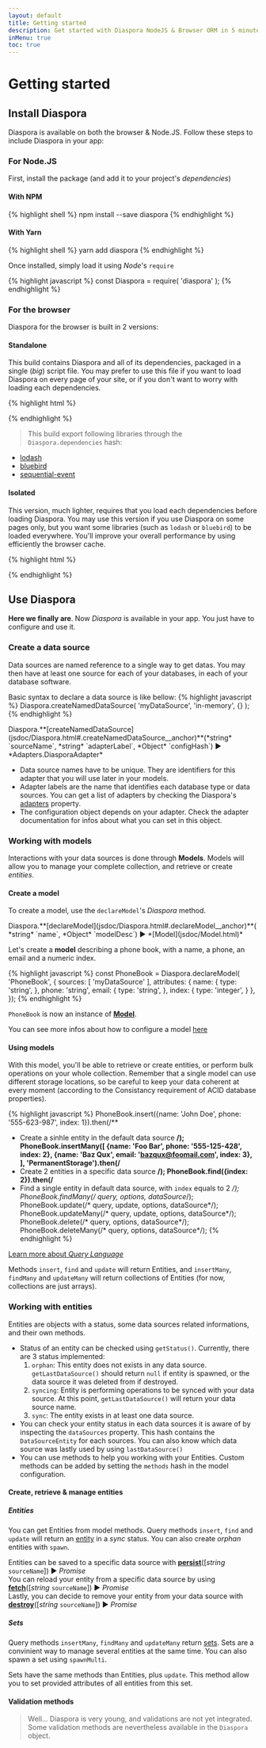 ```yaml
---
layout: default
title: Getting started
description: Get started with Diaspora NodeJS & Browser ORM in 5 minutes. These quick steps will help you to create your own models on your own data-sources.
inMenu: true
toc: true
---
```


# Getting started

## Install Diaspora

Diaspora is available on both the browser & Node.JS. Follow these steps to include Diaspora in your app:

### For Node.JS

First, install the package (and add it to your project's *dependencies*)

<div class="tabs tabs-code">
<div class="tab" data-ref="npm">

#### With NPM

{% highlight shell %}
npm install --save diaspora
{% endhighlight %}
</div>

<div class="tab" data-ref="yarn">

#### With Yarn

{% highlight shell %}
yarn add diaspora
{% endhighlight %}
</div>
</div>

Once installed, simply load it using *Node*'s `require`

{% highlight javascript %}
const Diaspora = require( 'diaspora' );
{% endhighlight %}

### For the browser

Diaspora for the browser is built in 2 versions:

#### Standalone

This build contains Diaspora and all of its dependencies, packaged in a single (*big*) script file. You may prefer to use this file if you want to load Diaspora on every page of your site, or if you don't want to worry with loading each dependencies.

{% highlight html %}
<html>
	<head><!-- Your document's `head` --></head>
	<body>
		<!-- Your page content -->
		<script type="text/javascript" src="diaspora.min.js"></script>
		<script type="text/javascript" src="..."></script><!-- Load here your main page script. -->
	</body>
</html>
{% endhighlight %}

> This build export following libraries through the `Diaspora.dependencies` hash:  
  * [lodash](https://lodash.com/)
  * [bluebird](http://bluebirdjs.com/docs/getting-started.html)
  * [sequential-event](https://www.npmjs.com/package/sequential-event)

#### Isolated

This version, much lighter, requires that you load each dependencies before loading Diaspora. You may use this version if you use Diaspora on some pages only, but you want some libraries (such as `lodash` or `bluebird`) to be loaded everywhere. You'll improve your overall performance by using efficiently the browser cache.

{% highlight html %}
<html>
	<head><!-- Your document's `head` --></head>
	<body>
		<!-- Your page content -->
		<script type="text/javascript" src="lodash.min.js"></script>
		<script type="text/javascript" src="bluebird.min.js"></script>
		<script type="text/javascript" src="check-types.min.js"></script>
		<script type="text/javascript" src="sequential-event.min.js"></script>
		<script type="text/javascript" src="diaspora.min.js"></script>
		<script type="text/javascript" src="..."></script><!-- Load here your main page script. -->
	</body>
</html>
{% endhighlight %}

## Use Diaspora

**Here we finally are**. Now *Diaspora* is available in your app. You just have to configure and use it.

### Create a data source

Data sources are named reference to a single way to get datas. You may then have at least one source for each of your databases, in each of your database software.

Basic syntax to declare a data source is like bellow:
{% highlight javascript %}
Diaspora.createNamedDataSource( 'myDataSource', 'in-memory', {} );
{% endhighlight %}

<div class="note">
Diaspora.**[createNamedDataSource](jsdoc/Diaspora.html#.createNamedDataSource__anchor)**(*string* `sourceName`, *string* `adapterLabel`, *Object* `configHash`) ► *Adapters.DiasporaAdapter*
</div>

* Data source names have to be unique. They are identifiers for this adapter that you will use later in your models.
* Adapter labels are the name that identifies each database type or data sources. You can get a list of adapters by checking the Diaspora's [adapters](jsdoc/Diaspora.html#.adapters__anchor) property.
* The configuration object depends on your adapter. Check the adapter documentation for infos about what you can set in this object.

### Working with models

Interactions with your data sources is done through **Models**. Models will allow you to manage your complete collection, and retrieve or create *entities*.

#### Create a model

To create a model, use the `declareModel`'s *Diaspora* method.

<div class="note">
Diaspora.**[declareModel](jsdoc/Diaspora.html#.declareModel__anchor)**( *string* `name`, *Object* `modelDesc`) ► *[Model](jsdoc/Model.html)*
</div>

Let's create a **model** describing a phone book, with a name, a phone, an email and a numeric index.

{% highlight javascript %}
const PhoneBook = Diaspora.declareModel( 'PhoneBook', {
	sources:    [ 'myDataSource' ],
	attributes: {
		name: {
			type: 'string',
		},
		phone: 'string',
		email: {
			type: 'string',
		},
		index: {
			type: 'integer',
		}
	},
});
{% endhighlight %}

`PhoneBook` is now an instance of **[Model](jsdoc/Model.html)**.

You can see more infos about how to configure a model [here](#)

#### Using models

With this model, you'll be able to retrieve or create entities, or perform bulk operations on your whole collection. Remember that a single model can use different storage locations, so be careful to keep your data coherent at every moment (according to the Consistancy requirement of ACID database properties).

{% highlight javascript %}
PhoneBook.insert({name: 'John Doe', phone: '555-623-987', index: 1}).then(/**
 * Create a sinhle entity in the default data source
 **/);
PhoneBook.insertMany([
	{name: 'Foo Bar', phone: '555-125-428', index: 2},
	{name: 'Baz Qux', email: 'bazqux@foomail.com', index: 3},
], 'PermanentStorage').then(/**
 * Create 2 entities in a specific data source
 **/);
PhoneBook.find({index: 2}).then(/**
 * Find a single entity in default data source, with `index` equals to 2
 **/);
 PhoneBook.findMany(/* query, options, dataSource*/);
 PhoneBook.update(/* query, update, options, dataSource*/);
 PhoneBook.updateMany(/* query, update, options, dataSource*/);
 PhoneBook.delete(/* query, options, dataSource*/);
 PhoneBook.deleteMany(/* query, options, dataSource*/);
{% endhighlight %}

<a href="query-language.html" class="btn">Learn more about *Query Language*</a>

Methods `insert`, `find` and `update` will return Entities, and `insertMany`, `findMany` and `updateMany` will return collections of Entities (for now, collections are just arrays).

### Working with entities

Entities are objects with a status, some data sources related informations, and their own methods.

 * Status of an entity can be checked using `getStatus()`.  Currently, there are 3 status implemented:
   1. `orphan`: This entity does not exists in any data source. `getLastDataSource()` should return `null` if entity is spawned, or the data source it was deleted from if destroyed.
   1. `syncing`: Entity is performing operations to be synced with your data source. At this point, `getLastDataSource()` will return your data source name.
   1. `sync`: The entity exists in at least one data source.
 * You can check your entity status in each data sources it is aware of by inspecting the `dataSources` property. This hash contains the `DataSourceEntity` for each sources. You can also know which data source was lastly used by using `lastDataSource()`
 * You can use methods to help you working with your Entities. Custom methods can be added by setting the `methods` hash in the model configuration.
 
#### Create, retrieve & manage entities

##### Entities

You can get Entities from model methods. Query methods `insert`, `find` and `update` will return an [entity](jsdoc/Entity.html) in a *sync* status. You can also create *orphan* entities with `spawn`.

Entities can be saved to a specific data source with **[persist](jsdoc/Entity.html#persist)**([*string* `sourceName`]) ► *Promise*  
You can reload your entity from a specific data source by using **[fetch](jsdoc/Entity.html#fetch)**([*string* `sourceName`]) ► *Promise*  
Lastly, you can decide to remove your entity from your data source with **[destroy](jsdoc/Entity.html#destroy)**([*string* `sourceName`]) ► *Promise*

##### Sets

Query methods `insertMany`, `findMany` and `updateMany` return [sets](jsdoc/Set.html). Sets are a convinient way to manage several entities at the same time. You can also spawn a set using `spawnMulti`.

Sets have the same methods than Entities, plus `update`. This method allow you to set provided attributes of all entities from this set.

#### Validation methods

> Well... Diaspora is very young, and validations are not yet integrated. Some validation methods are nevertheless available in the `Diaspora` object.